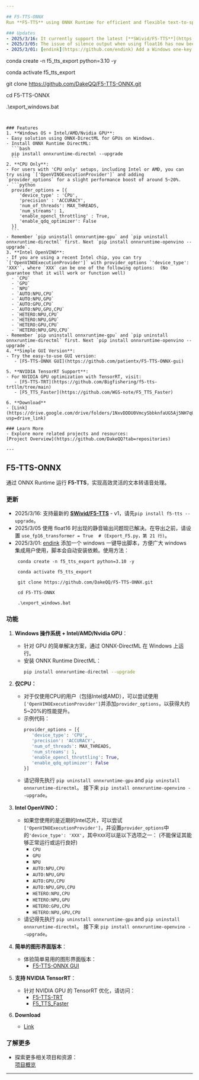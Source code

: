 ```yaml
---

## F5-TTS-ONNX  
Run **F5-TTS** using ONNX Runtime for efficient and flexible text-to-speech processing.

### Updates  
- 2025/3/16: It currently support the latest [**SWivid/F5-TTS**](https://github.com/SWivid/F5-TTS) - v1. Please `pip install f5-tts --upgrade` first.
- 2025/3/05: The issue of silence output when using float16 has now been resolved. Please set `use_fp16_transformer = True  # (Export_F5.py, Line: 21)` before export.
- 2025/3/01: [endink](https://github.com/endink) Add a Windows one-key export script to facilitate the use of Windows integration users. The script will automatically install dependencies. Usage:
  ```
   conda create -n f5_tts_export python=3.10 -y
   
   conda activate f5_tts_export
   
   git clone https://github.com/DakeQQ/F5-TTS-ONNX.git
   
   cd F5-TTS-ONNX
   
   .\export_windows.bat
   ```


### Features  
1. **Windows OS + Intel/AMD/Nvidia GPU**:  
   - Easy solution using ONNX-DirectML for GPUs on Windows.  
   - Install ONNX Runtime DirectML:  
     ```bash
     pip install onnxruntime-directml --upgrade
     ```
2. **CPU Only**:
   - For users with 'CPU only' setups, including Intel or AMD, you can try using `['OpenVINOExecutionProvider']` and adding `provider_options` for a slight performance boost of around 5~20%.
   - ```python
     provider_options = [{
        'device_type' : 'CPU',
        'precision' : 'ACCURACY',
        'num_of_threads': MAX_THREADS,
        'num_streams': 1,
        'enable_opencl_throttling' : True,
        'enable_qdq_optimizer': False
     }]
     ```
   - Remember `pip uninstall onnxruntime-gpu` and `pip uninstall onnxruntime-directml` first. Next `pip install onnxruntime-openvino --upgrade`.
3. **Intel OpenVINO**:
   - If you are using a recent Intel chip, you can try `['OpenVINOExecutionProvider']` with provider_options `'device_type': 'XXX'`, where `XXX` can be one of the following options:  (No guarantee that it will work or function well)
     - `CPU`  
     - `GPU`  
     - `NPU`  
     - `AUTO:NPU,CPU`  
     - `AUTO:NPU,GPU`  
     - `AUTO:GPU,CPU`  
     - `AUTO:NPU,GPU,CPU`  
     - `HETERO:NPU,CPU`  
     - `HETERO:NPU,GPU`  
     - `HETERO:GPU,CPU`  
     - `HETERO:NPU,GPU,CPU`
   - Remember `pip uninstall onnxruntime-gpu` and `pip uninstall onnxruntime-directml` first. Next `pip install onnxruntime-openvino --upgrade`.
4. **Simple GUI Version**:  
   - Try the easy-to-use GUI version:  
      - [F5-TTS-ONNX GUI](https://github.com/patientx/F5-TTS-ONNX-gui)

5. **NVIDIA TensorRT Support**:  
   - For NVIDIA GPU optimization with TensorRT, visit:  
      - [F5-TTS-TRT](https://github.com/Bigfishering/f5-tts-trtllm/tree/main)
      - [F5_TTS_Faster](https://github.com/WGS-note/F5_TTS_Faster)

6. **Download**
   - [Link](https://drive.google.com/drive/folders/1NxvDDDU0VmcySbbknfaUG5Aj5NH7qUBX?usp=drive_link)

### Learn More  
- Explore more related projects and resources:  
  [Project Overview](https://github.com/DakeQQ?tab=repositories)

---
```


## F5-TTS-ONNX  
通过 ONNX Runtime 运行 **F5-TTS**，实现高效灵活的文本转语音处理。

### 更新  
- 2025/3/16: 支持最新的 [**SWivid/F5-TTS**](https://github.com/SWivid/F5-TTS) - v1，请先`pip install f5-tts --upgrade`。
- 2025/3/05 使用 float16 时出现的静音输出问题现已解决。在导出之前，请设置 `use_fp16_transformer = True  # (Export_F5.py，第 21 行)`。
- 2025/3/01: [endink](https://github.com/endink) 添加一个 windows 一键导出脚本，方便广大 windows 集成用户使用，脚本会自动安装依赖。使用方法：
  ```
   conda create -n f5_tts_export python=3.10 -y
   
   conda activate f5_tts_export
   
   git clone https://github.com/DakeQQ/F5-TTS-ONNX.git
   
   cd F5-TTS-ONNX
   
   .\export_windows.bat
   ```

### 功能  
1. **Windows 操作系统 + Intel/AMD/Nvidia GPU**：  
   - 针对 GPU 的简单解决方案，通过 ONNX-DirectML 在 Windows 上运行。  
   - 安装 ONNX Runtime DirectML：  
     ```bash
     pip install onnxruntime-directml --upgrade
     ```
2. **仅CPU：**  
   - 对于仅使用CPU的用户（包括Intel或AMD），可以尝试使用`['OpenVINOExecutionProvider']`并添加`provider_options`，以获得大约5~20%的性能提升。
   - 示例代码：  
     ```python
     provider_options = [{
        'device_type': 'CPU',
        'precision': 'ACCURACY',
        'num_of_threads': MAX_THREADS,
        'num_streams': 1,
        'enable_opencl_throttling': True,
        'enable_qdq_optimizer': False
     }]
     ```  
   - 请记得先执行 `pip uninstall onnxruntime-gpu` and `pip uninstall onnxruntime-directml`。 接下来 `pip install onnxruntime-openvino --upgrade`。 

3. **Intel OpenVINO：**  
   - 如果您使用的是近期的Intel芯片，可以尝试`['OpenVINOExecutionProvider']`，并设置`provider_options`中的`'device_type': 'XXX'`，其中`XXX`可以是以下选项之一： (不能保证其能够正常运行或运行良好)
     - `CPU`  
     - `GPU`  
     - `NPU`  
     - `AUTO:NPU,CPU`  
     - `AUTO:NPU,GPU`  
     - `AUTO:GPU,CPU`  
     - `AUTO:NPU,GPU,CPU`  
     - `HETERO:NPU,CPU`  
     - `HETERO:NPU,GPU`  
     - `HETERO:GPU,CPU`  
     - `HETERO:NPU,GPU,CPU`
   - 请记得先执行 `pip uninstall onnxruntime-gpu` and `pip uninstall onnxruntime-directml`。 接下来 `pip install onnxruntime-openvino --upgrade`。 
4. **简单的图形界面版本**：  
   - 体验简单易用的图形界面版本：  
      - [F5-TTS-ONNX GUI](https://github.com/patientx/F5-TTS-ONNX-gui)

5. **支持 NVIDIA TensorRT**：  
   - 针对 NVIDIA GPU 的 TensorRT 优化，请访问：  
      - [F5-TTS-TRT](https://github.com/Bigfishering/f5-tts-trtllm/tree/main)
      - [F5_TTS_Faster](https://github.com/WGS-note/F5_TTS_Faster)

6. **Download**
   - [Link](https://drive.google.com/drive/folders/1NxvDDDU0VmcySbbknfaUG5Aj5NH7qUBX?usp=drive_link)

### 了解更多  
- 探索更多相关项目和资源：  
  [项目概览](https://github.com/DakeQQ?tab=repositories)

---  
